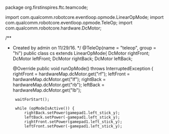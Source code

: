 package org.firstinspires.ftc.teamcode;

import com.qualcomm.robotcore.eventloop.opmode.LinearOpMode;
import com.qualcomm.robotcore.eventloop.opmode.TeleOp;
import com.qualcomm.robotcore.hardware.DcMotor;

/**
 * Created by admin on 11/29/16.
 */
@TeleOp(name = "teleop", group = "hi")
public class cs extends LinearOpMode{
    DcMotor rightFront;
    DcMotor leftFront;
    DcMotor rightBack;
    DcMotor leftBack;

    @Override
    public void runOpMode() throws InterruptedException {
        rightFront = hardwareMap.dcMotor.get("rf");
        leftFront = hardwareMap.dcMotor.get("lf");
        rightBack = hardwareMap.dcMotor.get("rb");
        leftBack = hardwareMap.dcMotor.get("lb");

        waitForStart();

        while (opModeIsActive()) {
            rightBack.setPower(gamepad1.left_stick_y);
            leftBack.setPower(-gamepad1.left_stick_y);
            rightFront.setPower(gamepad1.left_stick_y);
            leftFront.setPower(-gamepad1.left_stick_y);
